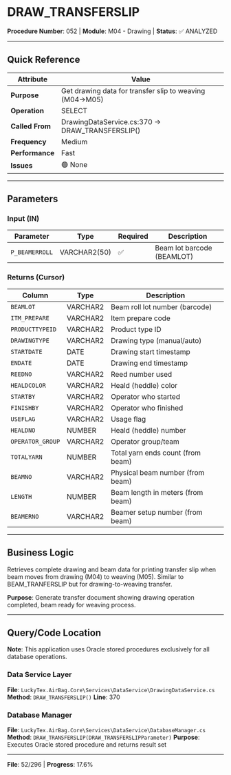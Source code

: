 # DRAW_TRANSFERSLIP

**Procedure Number**: 052 | **Module**: M04 - Drawing | **Status**: ✅ ANALYZED

---

## Quick Reference

| Attribute | Value |
|-----------|-------|
| **Purpose** | Get drawing data for transfer slip to weaving (M04→M05) |
| **Operation** | SELECT |
| **Called From** | DrawingDataService.cs:370 → DRAW_TRANSFERSLIP() |
| **Frequency** | Medium |
| **Performance** | Fast |
| **Issues** | 🟢 None |

---

## Parameters

### Input (IN)

| Parameter | Type | Required | Description |
|-----------|------|----------|-------------|
| `P_BEAMERROLL` | VARCHAR2(50) | ✅ | Beam lot barcode (BEAMLOT) |

### Returns (Cursor)

| Column | Type | Description |
|--------|------|-------------|
| `BEAMLOT` | VARCHAR2 | Beam roll lot number (barcode) |
| `ITM_PREPARE` | VARCHAR2 | Item prepare code |
| `PRODUCTTYPEID` | VARCHAR2 | Product type ID |
| `DRAWINGTYPE` | VARCHAR2 | Drawing type (manual/auto) |
| `STARTDATE` | DATE | Drawing start timestamp |
| `ENDATE` | DATE | Drawing end timestamp |
| `REEDNO` | VARCHAR2 | Reed number used |
| `HEALDCOLOR` | VARCHAR2 | Heald (heddle) color |
| `STARTBY` | VARCHAR2 | Operator who started |
| `FINISHBY` | VARCHAR2 | Operator who finished |
| `USEFLAG` | VARCHAR2 | Usage flag |
| `HEALDNO` | NUMBER | Heald (heddle) number |
| `OPERATOR_GROUP` | VARCHAR2 | Operator group/team |
| `TOTALYARN` | NUMBER | Total yarn ends count (from beam) |
| `BEAMNO` | VARCHAR2 | Physical beam number (from beam) |
| `LENGTH` | NUMBER | Beam length in meters (from beam) |
| `BEAMERNO` | VARCHAR2 | Beamer setup number (from beam) |

---

## Business Logic

Retrieves complete drawing and beam data for printing transfer slip when beam moves from drawing (M04) to weaving (M05). Similar to BEAM_TRANFERSLIP but for drawing-to-weaving transfer.

**Purpose**: Generate transfer document showing drawing operation completed, beam ready for weaving process.

---

## Query/Code Location

**Note**: This application uses Oracle stored procedures exclusively for all database operations.

### Data Service Layer
**File**: `LuckyTex.AirBag.Core\Services\DataService\DrawingDataService.cs`
**Method**: `DRAW_TRANSFERSLIP()`
**Line**: 370

### Database Manager
**File**: `LuckyTex.AirBag.Core\Services\DataService\DatabaseManager.cs`
**Method**: `DRAW_TRANSFERSLIP(DRAW_TRANSFERSLIPParameter)`
**Purpose**: Executes Oracle stored procedure and returns result set

---

**File**: 52/296 | **Progress**: 17.6%
